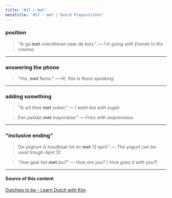 ```yaml
---
title: '#17 — met'
metaTitle: '#17 — met | Dutch Prepositions'
---
```


### position

> "Ik ga **met** vriendinnen naar de bios."
> _— I'm going with friends to the cinema._

---

### answering the phone

> "Hoi, **met** Nuno."
> _— Hi, this is Nuno speaking._

---

### adding something

> "Ik wil thee **met** suiker."
> _— I want tea with sugar._

> Een patatje **met** mayonaise."
> _— Fries with mayonnaise._

---

### "inclusive ending"

> De yoghurt is houdbaar tot en **met** 12 april."
> _— The yogurt can be used trough April 12._

> "Hoe gaat het **met** jou?"
> _— How are you? ( How goes it with you?)_

---

#### Source of this content

[Dutchies to be - Learn Dutch with Kim](https://youtu.be/JdaaTjCgo5I)
